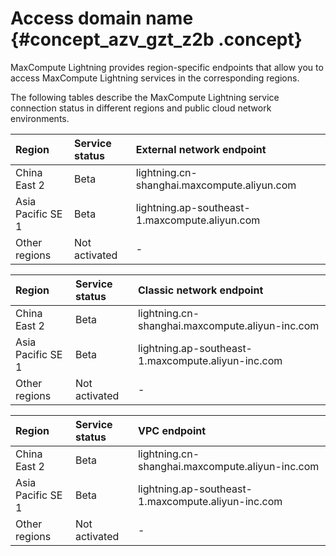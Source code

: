 # Access domain name {#concept_azv_gzt_z2b .concept}

MaxCompute Lightning provides region-specific endpoints that allow you to access MaxCompute Lightning services in the corresponding regions.

The following tables describe the MaxCompute Lightning service connection status in different regions and public cloud network environments.

|Region|Service status|External network endpoint|
|:-----|:-------------|:------------------------|
|China East 2|Beta|lightning.cn-shanghai.maxcompute.aliyun.com|
|Asia Pacific SE 1|Beta|lightning.ap-southeast-1.maxcompute.aliyun.com|
|Other regions|Not activated|-|

|Region|Service status|Classic network endpoint|
|:-----|:-------------|:-----------------------|
|China East 2|Beta|lightning.cn-shanghai.maxcompute.aliyun-inc.com|
|Asia Pacific SE 1|Beta|lightning.ap-southeast-1.maxcompute.aliyun-inc.com|
|Other regions|Not activated|-|

|Region|Service status|VPC endpoint|
|:-----|:-------------|:-----------|
|China East 2|Beta|lightning.cn-shanghai.maxcompute.aliyun-inc.com|
|Asia Pacific SE 1|Beta|lightning.ap-southeast-1.maxcompute.aliyun-inc.com|
|Other regions|Not activated|-|


